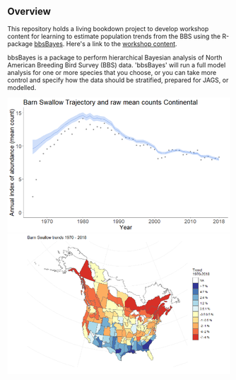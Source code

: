 ## Overview

This repository holds a living bookdown project to develop workshop content for learning to estimate population trends from the BBS using the R-package [bbsBayes](https://github.com/BrandonEdwards/bbsBayes). Here's a link to the [workshop content](https://bookdown.org/adam_smith2/bbsbayes_intro_workshop/).

bbsBayes is a package to perform hierarchical Bayesian analysis of North American Breeding Bird Survey (BBS) data. 'bbsBayes' will run a full model analysis for one or more species that you choose, or you can take more control and specify how the data should be stratified, prepared for JAGS, or modelled.

<img src="images/BARS_Continental_Trajectory.png"/> <img src="images/BARS_trendmap.png"/>
